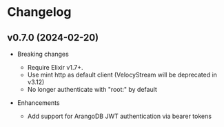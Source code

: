 # Changelog

## v0.7.0 (2024-02-20)

* Breaking changes
  * Require Elixir v1.7+.
  * Use mint http as default client (VelocyStream will be deprecated in v3.12)
  * No longer authenticate with "root:" by default

* Enhancements
  * Add support for ArangoDB JWT authentication via bearer tokens
